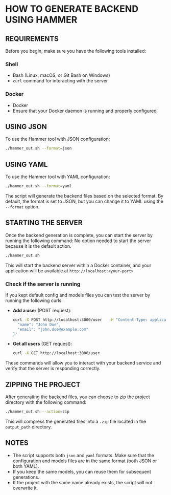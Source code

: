 # HOW TO GENERATE BACKEND USING HAMMER

## REQUIREMENTS

Before you begin, make sure you have the following tools installed:

### Shell

- Bash (Linux, macOS, or Git Bash on Windows)
- `curl` command for interacting with the server

### Docker

- Docker 
- Ensure that your Docker daemon is running and properly configured

## USING JSON

To use the Hammer tool with JSON configuration:

```bash
./hammer_out.sh --format=json
```

## USING YAML

To use the Hammer tool with YAML configuration:

```bash
./hammer_out.sh --format=yaml
```

The script will generate the backend files based on the selected format. By default, the format is set to JSON, but you can change it to YAML using the `--format` option.

## STARTING THE SERVER

Once the backend generation is complete, you can start the server by running the following command:
No option needed to start the server because it is the default action.
```bash
./hammer_out.sh
```

This will start the backend server within a Docker container, and your application will be available at `http://localhost:<your-port>`.

### Check if the server is running

If you kept default config and models files you can test the server by running the following curls.

- **Add a user** (POST request):

  ```bash
  curl -X POST http://localhost:3000/user   -H "Content-Type: application/json"   -d '{
    "name": "John Doe",
    "email": "john.doe@example.com"
  }'
  ```

- **Get all users** (GET request):

  ```bash
  curl -X GET http://localhost:3000/user
  ```

These commands will allow you to interact with your backend service and verify that the server is responding correctly.

## ZIPPING THE PROJECT

After generating the backend files, you can choose to zip the project directory with the following command:

```bash
./hammer_out.sh --action=zip
```

This will compress the generated files into a `.zip` file located in the `output_path` directory.

## NOTES

- The script supports both `json` and `yaml` formats. Make sure that the configuration and models files are in the same format (both JSON or both YAML).
- If you keep the same models, you can reuse them for subsequent generations.
- If the project with the same name already exists, the script will not overwrite it.
